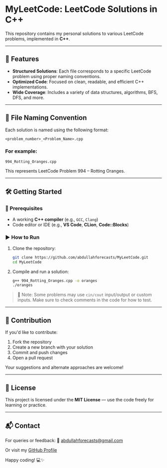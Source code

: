 # MyLeetCode: LeetCode Solutions in C++

This repository contains my personal solutions to various LeetCode problems, implemented in **C++**.

---

## 🚀 Features

* **Structured Solutions**: Each file corresponds to a specific LeetCode problem using proper naming conventions.
* **Optimized Code**: Focused on clean, readable, and efficient C++ implementations.
* **Wide Coverage**: Includes a variety of data structures, algorithms, BFS, DFS, and more.

---

## 🧠 File Naming Convention

Each solution is named using the following format:

```
<problem_number>_<Problem_Name>.cpp
```

### For example:

```
994_Rotting_Oranges.cpp
```

This represents LeetCode Problem 994 – Rotting Oranges.

---

## 🛠️ Getting Started

### 🔧 Prerequisites

* A working **C++ compiler** (e.g., `GCC`, `Clang`)
* Code editor or IDE (e.g., **VS Code**, **CLion**, **Code::Blocks**)

### ▶️ How to Run

1. Clone the repository:

   ```bash
   git clone https://github.com/abdullahforecasts/MyLeetCode.git
   cd MyLeetCode
   ```

2. Compile and run a solution:

   ```bash
   g++ 994_Rotting_Oranges.cpp -o oranges
   ./oranges
   ```

> 📝 Note: Some problems may use `cin/cout` input/output or custom inputs. Make sure to check comments in the code for how to test.

---

## 🤝 Contribution

If you'd like to contribute:

1. Fork the repository
2. Create a new branch with your solution
3. Commit and push changes
4. Open a pull request

Your suggestions and alternate approaches are welcome!

---

## 📜 License

This project is licensed under the **MIT License** — use the code freely for learning or practice.

---

## 📬 Contact

For queries or feedback:
📧 [abdullahforecasts@gmail.com](mailto:abdullahforecasts@gmail.com)

Or visit my [GitHub Profile](https://github.com/abdullahforecasts)

Happy coding! 💻✨
